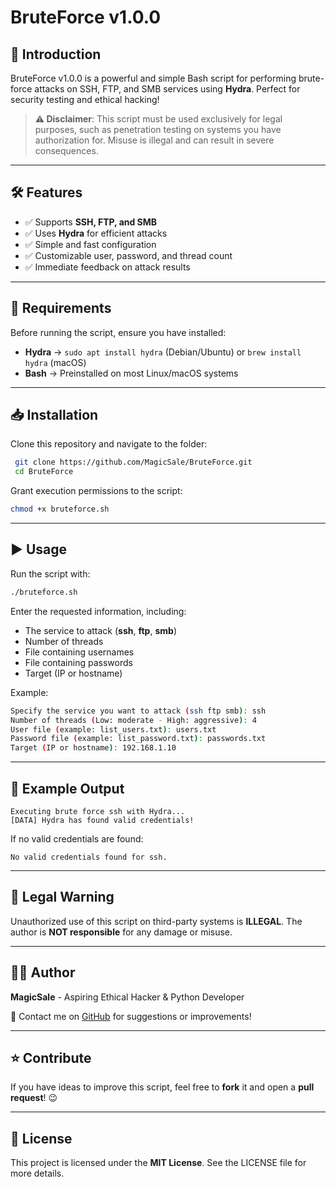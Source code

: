# BruteForce v1.0.0

## 🚀 Introduction
BruteForce v1.0.0 is a powerful and simple Bash script for performing brute-force attacks on SSH, FTP, and SMB services using **Hydra**. Perfect for security testing and ethical hacking!

> **⚠️ Disclaimer**: This script must be used exclusively for legal purposes, such as penetration testing on systems you have authorization for. Misuse is illegal and can result in severe consequences.

---

## 🛠️ Features
- ✅ Supports **SSH, FTP, and SMB**
- ✅ Uses **Hydra** for efficient attacks
- ✅ Simple and fast configuration
- ✅ Customizable user, password, and thread count
- ✅ Immediate feedback on attack results

---

## 🔧 Requirements
Before running the script, ensure you have installed:
- **Hydra** → `sudo apt install hydra` (Debian/Ubuntu) or `brew install hydra` (macOS)
- **Bash** → Preinstalled on most Linux/macOS systems

---

## 📥 Installation
Clone this repository and navigate to the folder:
```bash
 git clone https://github.com/MagicSale/BruteForce.git
 cd BruteForce
```
Grant execution permissions to the script:
```bash
chmod +x bruteforce.sh
```

---

## ▶️ Usage
Run the script with:
```bash
./bruteforce.sh
```
Enter the requested information, including:
- The service to attack (**ssh**, **ftp**, **smb**)
- Number of threads
- File containing usernames
- File containing passwords
- Target (IP or hostname)

Example:
```bash
Specify the service you want to attack (ssh ftp smb): ssh
Number of threads (Low: moderate - High: aggressive): 4
User file (example: list_users.txt): users.txt
Password file (example: list_password.txt): passwords.txt
Target (IP or hostname): 192.168.1.10
```

---

## 📌 Example Output
```
Executing brute force ssh with Hydra...
[DATA] Hydra has found valid credentials!
```
If no valid credentials are found:
```
No valid credentials found for ssh.
```

---

## 🛑 Legal Warning
Unauthorized use of this script on third-party systems is **ILLEGAL**. The author is **NOT responsible** for any damage or misuse.

---

## 👨‍💻 Author
**MagicSale** - Aspiring Ethical Hacker & Python Developer

📧 Contact me on [GitHub](https://github.com/matteosalis04) for suggestions or improvements!

---

## ⭐ Contribute
If you have ideas to improve this script, feel free to **fork** it and open a **pull request**! 😉

---

## 📜 License

This project is licensed under the **MIT License**. See the LICENSE file for more details.
